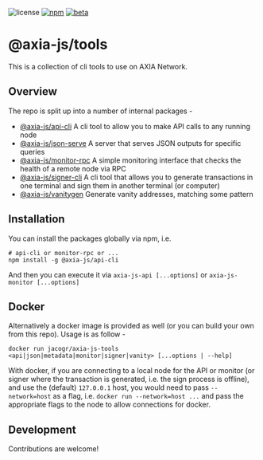 ![license](https://img.shields.io/badge/License-Apache%202.0-blue?logo=apache&style=flat-square)
[![npm](https://img.shields.io/npm/v/@axia-js/api-cli?logo=npm&style=flat-square)](https://www.npmjs.com/package/@axia-js/api-cli)
[![beta](https://img.shields.io/npm/v/@axia-js/api-cli/beta?label=beta&logo=npm&style=flat-square)](https://www.npmjs.com/package/@axia-js/api-cli)

# @axia-js/tools

This is a collection of cli tools to use on AXIA Network.

## Overview

The repo is split up into a number of internal packages -

- [@axia-js/api-cli](packages/api-cli/) A cli tool to allow you to make API calls to any running node
- [@axia-js/json-serve](packages/json-serve/) A server that serves JSON outputs for specific queries
- [@axia-js/monitor-rpc](packages/monitor-rpc/) A simple monitoring interface that checks the health of a remote node via RPC
- [@axia-js/signer-cli](packages/signer-cli/) A cli tool that allows you to generate transactions in one terminal and sign them in another terminal (or computer)
- [@axia-js/vanitygen](packages/vanitygen/) Generate vanity addresses, matching some pattern

## Installation

You can install the packages globally via npm, i.e.

```
# api-cli or monitor-rpc or ...
npm install -g @axia-js/api-cli
```

And then you can execute it via `axia-js-api [...options]` or `axia-js-monitor [...options]`

## Docker

Alternatively a docker image is provided as well (or you can build your own from this repo). Usage is as follow -

```
docker run jacogr/axia-js-tools <api|json|metadata|monitor|signer|vanity> [...options | --help]
```

With docker, if you are connecting to a local node for the API or monitor (or signer where the transaction is generated, i.e. the sign process is offline), and use the (default) `127.0.0.1` host, you would need to pass `--network=host` as a flag, i.e. `docker run --network=host ...` and pass the appropriate flags to the node to allow connections for docker.

## Development

Contributions are welcome!

